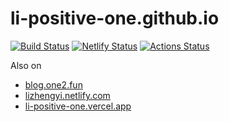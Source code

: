 # li-positive-one.github.io

[![Build Status](https://travis-ci.com/li-positive-one/li-positive-one.github.io.svg?branch=docs)](https://travis-ci.com/li-positive-one/li-positive-one.github.io)  [![Netlify Status](https://api.netlify.com/api/v1/badges/67c53302-27a4-4c57-843e-6d055e0f5b5c/deploy-status)](https://app.netlify.com/sites/lizhengyi/deploys)  [![Actions Status](https://github.com/li-positive-one/li-positive-one.github.io/workflows/Hexo/badge.svg)](https://github.com/li-positive-one/li-positive-one.github.io/actions)


Also on 
- [blog.one2.fun](https://blog.one2.fun)
- [lizhengyi.netlify.com](https://lizhengyi.netlify.com)
- [li-positive-one.vercel.app](https://li-positive-one.vercel.app/)
